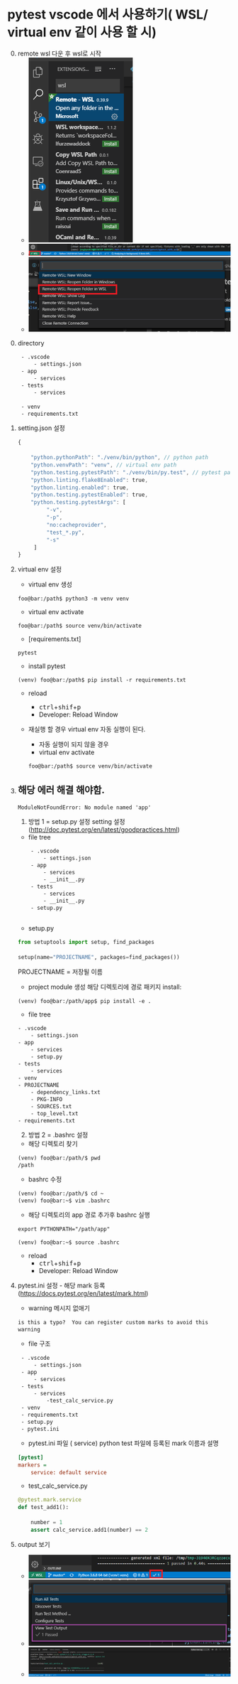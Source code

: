 # pytest vscode 에서 사용하기( WSL/ virtual env 같이 사용 할 시)

0. remote wsl 다운 후 wsl로 시작
   - ![](/img/0-1.png)
   - ![](/img/0-2.png)
   - ![](/img/0-3.png)

0) directory

   ```
    - .vscode
        - settings.json
    - app
        - services
    - tests
        - services

    - venv
    - requirements.txt
   ```

1) setting.json 설정

   ```javascript
   {
       
       "python.pythonPath": "./venv/bin/python", // python path
       "python.venvPath": "venv", // virtual env path
       "python.testing.pytestPath": "./venv/bin/py.test", // pytest path
       "python.linting.flake8Enabled": true,
       "python.linting.enabled": true,
       "python.testing.pytestEnabled": true,
       "python.testing.pytestArgs": [
            "-v",
            "-p",
            "no:cacheprovider",
            "test_*.py",
            "-s"
        ]
   }

   ```

1) virtual env 설정

   - virtual env 생성

   ```console
   foo@bar:/path$ python3 -m venv venv
   ```

   - virtual env activate

   ```console
   foo@bar:/path$ source venv/bin/activate
   ```

   - [requirements.txt]

   ```
   pytest
   ```

   - install pytest

   ```console
   (venv) foo@bar:/path$ pip install -r requirements.txt
   ```

   - reload

     - <kbd>ctrl</kbd>+<kbd>shif</kbd>+<kbd>p</kbd>
     - Developer: Reload Window

   - 재실행 할 경우 virtual env 자동 실행이 된다.
     - 자동 실행이 되지 않을 경우
     - virtual env activate
     ```console
     foo@bar:/path$ source venv/bin/activate
     ```

3. 해당 에러 해결 해야함.
   - 

   ```
   ModuleNotFoundError: No module named 'app'
   ```

   1. 방법 1 = setup.py 설정
    setting 설정 (http://doc.pytest.org/en/latest/goodpractices.html)

    - file tree

    ```
        - .vscode
            - settings.json
        - app
            - services
            - __init__.py
        - tests
            - services
            - __init__.py
        - setup.py
        
    ```

    - setup.py

    ```python
    from setuptools import setup, find_packages

    setup(name="PROJECTNAME", packages=find_packages())
    ```

    PROJECTNAME = 저장될 이름

    - project module 생성
    해당 디렉토리에 경로 패키지 install:

    ```console
    (venv) foo@bar:/path/app$ pip install -e .
    ```

    - file tree

    ```
    - .vscode
        - settings.json
    - app
        - services
        - setup.py
    - tests
        - services
    - venv
    - PROJECTNAME
        - dependency_links.txt
        - PKG-INFO
        - SOURCES.txt
        - top_level.txt
    - requirements.txt
    ```

    2. 방법 2 = .bashrc 설정

    
    - 해당 디렉토리 찾기
     
    ```
    (venv) foo@bar:/path/$ pwd
    /path
    ```
    - bashrc 수정
    ```console
    (venv) foo@bar:/path/$ cd ~
    (venv) foo@bar:~$ vim .bashrc 
    ```

    - 해당 디렉토리의 app 경로 추가후 bashrc 실행
    ```vim
    export PYTHONPATH="/path/app"
    ```
    ```
    (venv) foo@bar:~$ source .bashrc 
    ```
    
   - reload
     - <kbd>ctrl</kbd>+<kbd>shif</kbd>+<kbd>p</kbd>
     - Developer: Reload Window

    

4. pytest.ini 설정 - 해당 mark 등록(https://docs.pytest.org/en/latest/mark.html)

   - warning 메시지 없애기

   ```
   is this a typo?  You can register custom marks to avoid this warning
   ```

   - file 구조

   ```
    - .vscode
        - settings.json
    - app
        - services
    - tests
        - services
            -test_calc_service.py
    - venv
    - requirements.txt
    - setup.py
    - pytest.ini
   ```

   - pytest.ini 파일 ( service) python test 파일에 등록된 mark 이름과 설명

   ```ini
   [pytest]
   markers =
       service: default service
   ```

   - test_calc_service.py

   ```python
   @pytest.mark.service
   def test_add1():

       number = 1
       assert calc_service.add1(number) == 2
   ```


5. output 보기
   - ![](/img/1.png)
   - ![](/img/2.png)
   - ![](/img/3.png)
